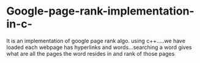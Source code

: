 # Google-page-rank-implementation-in-c-
It is an implementation of google page rank algo. using c++.....we have loaded each webpage has hyperlinks and words...searching a word gives what are all the pages the word resides in and rank of those pages
